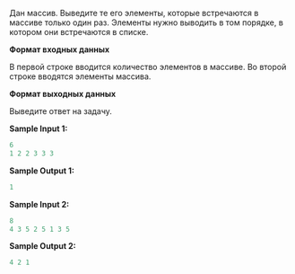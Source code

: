 Дан массив. Выведите те его элементы, которые встречаются в массиве только один раз. Элементы нужно выводить в том порядке, в котором они встречаются в списке.

**Формат входных данных**

В первой строке вводится количество элементов в массиве. Во второй строке вводятся элементы массива.

**Формат выходных данных**

Выведите ответ на задачу.

**Sample Input 1:**

```cpp
6
1 2 2 3 3 3
```

**Sample Output 1:**

```cpp
1
```

**Sample Input 2:**

```cpp
8
4 3 5 2 5 1 3 5
```

**Sample Output 2:**

```cpp
4 2 1
```
